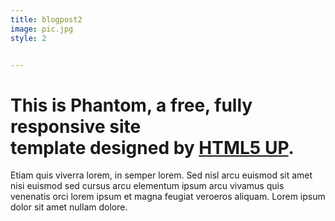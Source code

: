 ```yaml
---
title: blogpost2
image: pic.jpg 
style: 2


---
```


# This is Phantom, a free, fully responsive site </br> template designed by <a href="http://html5up.net">HTML5 UP</a>.


Etiam quis viverra lorem, in semper lorem. Sed nisl arcu euismod sit amet nisi euismod sed cursus arcu elementum ipsum arcu vivamus quis venenatis orci lorem ipsum et magna feugiat veroeros aliquam. Lorem ipsum dolor sit amet nullam dolore.
